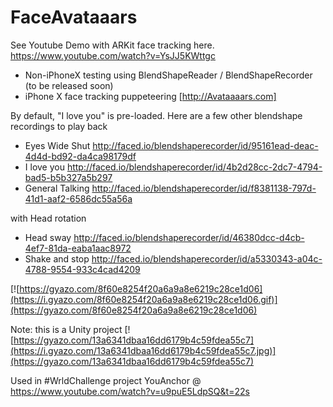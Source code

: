 # FaceAvataaars

See Youtube Demo with ARKit face tracking here. https://www.youtube.com/watch?v=YsJJ5KWttgc

- Non-iPhoneX testing using BlendShapeReader / BlendShapeRecorder (to be released soon) 
- iPhone X face tracking puppeteering [http://Avataaaars.com]



By default, "I love you" is pre-loaded. Here are a few other blendshape recordings to play back 

- Eyes Wide Shut http://faced.io/blendshaperecorder/id/95161ead-deac-4d4d-bd92-da4ca98179df
- I love you http://faced.io/blendshaperecorder/id/4b2d28cc-2dc7-4794-bad5-b5b327a5b297
- General Talking http://faced.io/blendshaperecorder/id/f8381138-797d-41d1-aaf2-6586dc55a56a

with Head rotation 
- Head sway http://faced.io/blendshaperecorder/id/46380dcc-d4cb-4ef7-81da-eaba1aac8972
- Shake and stop http://faced.io/blendshaperecorder/id/a5330343-a04c-4788-9554-933c4cad4209

[![https://gyazo.com/8f60e8254f20a6a9a8e6219c28ce1d06](https://i.gyazo.com/8f60e8254f20a6a9a8e6219c28ce1d06.gif)](https://gyazo.com/8f60e8254f20a6a9a8e6219c28ce1d06)



Note: this is a Unity project 
[![https://gyazo.com/13a6341dbaa16dd6179b4c59fdea55c7](https://i.gyazo.com/13a6341dbaa16dd6179b4c59fdea55c7.jpg)](https://gyazo.com/13a6341dbaa16dd6179b4c59fdea55c7)


Used in #WrldChallenge project YouAnchor @ https://www.youtube.com/watch?v=u9puE5LdpSQ&t=22s
